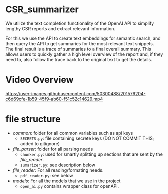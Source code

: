# CSR_summarizer
We utilize the text completion functionality of the OpenAI API to simplify lengthy CSR reports and extract relevant information.

For this we use the API to create text embeddings for semantic search, and then query the API to get summaries for the most relevant text snippets. The final result is a trace of summaries to a final overall summary. This allows users to quickly gather a high level overview of the report and, if they need to, also follow the trace back to the original text to get the details.

# Video Overview

https://user-images.githubusercontent.com/50300488/201576204-c6d69cfe-1b59-45f9-ab60-f51c52c14629.mp4


# file structure
- *common*: folder for all common variables such as api keys
  - `SECRETS.py`: file containing secrete keys (DO NOT COMMIT THIS; added to gitignore)
- *file_parser*: folder for all parsing needs
  - `chunker.py`: used for smartly splitting up sections that are sent by the *file_reader*.
  - `sumarizer.py`: see description below
- *file_reader*: For all reading/formating needs.
  - `pdf_reader.py`: see below
- *models*: For all the models that we use in the project
  - `open_ai.py` contains wrapper class for openAPI.

